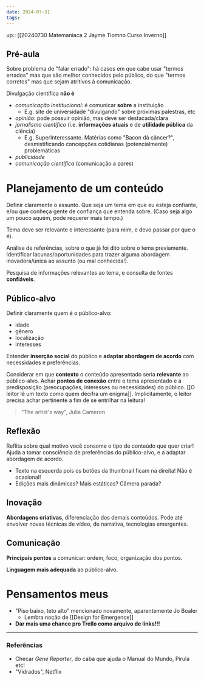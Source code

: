 ```yaml
---
date: 2024-07-31
tags:
---
```

up:: [[20240730 Matemaníaca 2 Jayme Tiomno Curso Inverno]]

## Pré-aula
Sobre problema de "falar errado": há casos em que cabe usar "termos errados" mas que são melhor conhecidos pelo público, do que "termos corretos" mas que sejam atritivos à comunicação.

Divulgação científica **não é**
- *comunicação institucional*: é comunicar **sobre** a instituição
	- E.g. site de universidade "divulgando" sobre próximas palestras, etc
- *opinião*: pode possuir opinião, mas deve ser destacada/clara
- *jornalismo científico* (i.e. **informações atuais** e de **utilidade pública** da ciência)
	- E.g. SuperInteressante. Matérias como "Bacon dá câncer?", desmistificando concepções cotidianas (potencialmente) problemáticas
- *publicidade*
- *comunicação científica* (comunicação a pares)

# Planejamento de um conteúdo
Definir claramente o assunto. Que seja um tema em que eu esteja confiante, e/ou que conheça gente de confiança que entenda sobre. (Caso seja algo um pouco aquém, pode requerer mais tempo.)

Tema deve ser relevante e interessante (para mim, e devo passar por que o é).

Análise de referências, sobre o que já foi dito sobre o tema previamente. Identificar lacunas/oportunidades para trazer alguma abordagem inovadora/única ao assunto (ou mal conhecida!).

Pesquisa de informações relevantes ao tema, e consulta de fontes **confiáveis**. 

## Público-alvo
Definir claramente quem é o público-alvo:
- idade
- gênero
- localização
- interesses

Entender **inserção social** do público e **adaptar abordagem de acordo** com necessidades e preferências.

Considerar em que **contexto** o conteúdo apresentado seria **relevante** ao público-alvo. Achar **pontos de conexão** entre o tema apresentado e a predisposição (preocupações, interesses ou necessidades) do público. [[O leitor lê um texto como quem decifra um enigma]]. Implicitamente, o leitor precisa achar pertinente a fim de se entrilhar na leitura!

> "The artist's way", Julia Cameron

## Reflexão
Reflita sobre qual motivo você consome o tipo de conteúdo que quer criar! Ajuda a tomar consciência de preferências do público-alvo, e a adaptar abordagem de acordo.
- Texto na esquerda pois os botões da thumbnail ficam na direita! Não é ocasional!
- Edições mais dinâmicas? Mais estáticas? Câmera parada?

## Inovação
**Abordagens criativas**, diferenciação dos demais conteúdos. Pode até envolver novas técnicas de vídeo, de narrativa, tecnologias emergentes.

## Comunicação
**Principais pontos** a comunicar: ordem, foco, organização dos pontos.

**Linguagem mais adequada** ao público-alvo.

# Pensamentos meus
- "Piso baixo, teto alto" mencionado novamente, aparentemente Jo Boaler
	- Lembra noção de [[Design for Emergence]]
- **Dar mais uma chance pro Trello como arquivo de links!!!**

---
### Referências
- Checar *Gene Reporter*, do caba que ajuda o Manual do Mundo, Pirula etc!
- "Vidrados", Netflix